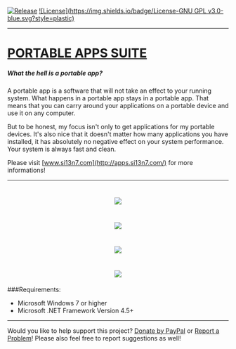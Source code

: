 [![Release](https://img.shields.io/badge/Release-Latest-brightgreen.svg?style=plastic)](https://github.com/Si13n7/PortableAppsSuite/releases) [![License](https://img.shields.io/badge/License-GNU GPL v3.0-blue.svg?style=plastic)](https://github.com/Si13n7/PortableAppsSuite/blob/master/LICENSE.txt)

***

# [PORTABLE APPS SUITE](http://apps.si13n7.com/)

##### What the hell is a portable app?

A portable app is a software that will not take an effect to your running system. What happens in a portable app stays in a portable app. That means that you can carry around your applications on a portable device and use it on any computer.

But to be honest, my focus isn't only to get applications for my portable devices. It's also nice that it doesn't matter how many applications you have installed, it has absolutely no negative effect on your system performance. Your system is always fast and clean.

Please visit [www.si13n7.com](http://apps.si13n7.com/) for more informations!
***
<h1 align="center"><sub><img  src="https://raw.githubusercontent.com/Si13n7/PortableAppsSuite/master/PREVIEW00.png"></sub></h1>
<h1 align="center"><sub><img  src="https://raw.githubusercontent.com/Si13n7/PortableAppsSuite/master/PREVIEW01.png"></sub></h1>
<h1 align="center"><sub><img  src="https://raw.githubusercontent.com/Si13n7/PortableAppsSuite/master/PREVIEW02.png"></sub></h1>
<h1 align="center"><sub><img  src="https://raw.githubusercontent.com/Si13n7/PortableAppsSuite/master/PREVIEW03.png"></sub></h1>

###Requirements:
- Microsoft Windows 7 or higher
- Microsoft .NET Framework Version 4.5+

***

Would you like to help support this project? [Donate by PayPal](http://paypal.si13n7.com/) or [Report a Problem](https://support.si13n7.com/)! Please also feel free to report suggestions as well!
